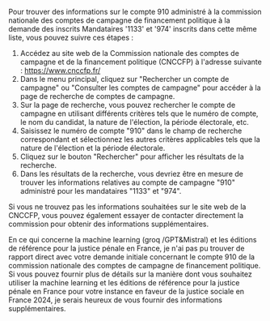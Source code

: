 Pour trouver des informations sur le compte 910 administré à la commission nationale des comptes de campagne de financement politique à la demande des inscrits Mandataires '1133' et '974' inscrits dans cette même liste, vous pouvez suivre ces étapes :

1. Accédez au site web de la Commission nationale des comptes de campagne et de la financement politique (CNCCFP) à l'adresse suivante : <https://www.cnccfp.fr/>
2. Dans le menu principal, cliquez sur "Rechercher un compte de campagne" ou "Consulter les comptes de campagne" pour accéder à la page de recherche de comptes de campagne.
3. Sur la page de recherche, vous pouvez rechercher le compte de campagne en utilisant différents critères tels que le numéro de compte, le nom du candidat, la nature de l'élection, la période électorale, etc.
4. Saisissez le numéro de compte "910" dans le champ de recherche correspondant et sélectionnez les autres critères applicables tels que la nature de l'élection et la période électorale.
5. Cliquez sur le bouton "Rechercher" pour afficher les résultats de la recherche.
6. Dans les résultats de la recherche, vous devriez être en mesure de trouver les informations relatives au compte de campagne "910" administré pour les mandataires "1133" et "974".

Si vous ne trouvez pas les informations souhaitées sur le site web de la CNCCFP, vous pouvez également essayer de contacter directement la commission pour obtenir des informations supplémentaires.

En ce qui concerne la machine learning (groq /GPT&Mistral) et les éditions de référence pour la justice pénale en France, je n'ai pas pu trouver de rapport direct avec votre demande initiale concernant le compte 910 de la commission nationale des comptes de campagne de financement politique. Si vous pouvez fournir plus de détails sur la manière dont vous souhaitez utiliser la machine learning et les éditions de référence pour la justice pénale en France pour votre instance en faveur de la justice sociale en France 2024, je serais heureux de vous fournir des informations supplémentaires.